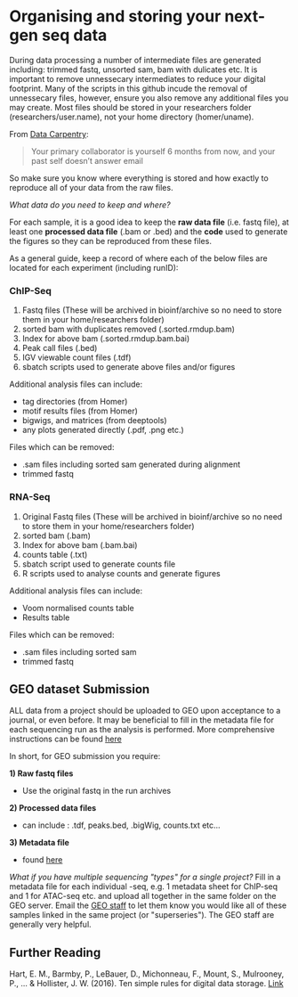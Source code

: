 
# Organising and storing your next-gen seq data

During data processing a number of intermediate files are generated including: trimmed fastq, unsorted sam, bam with dulicates etc. It is important to remove unnessecary intermediates to reduce your digital footprint. Many of the scripts in this github incude the removal of unnessecary files, however, ensure you also remove any additional files you may create. Most files should be stored in your researchers folder (researchers/user.name), not your home directory (homer/uname).

From [Data Carpentry](https://dynamicecology.wordpress.com/2015/02/18/the-biggest-benefit-of-my-shift-to-r-reproducibility/): 
 > Your primary collaborator is yourself 6 months from now, and your past self doesn’t answer email

So make sure you know where everything is stored and how exactly to reproduce all of your data from the raw files. 

*What data do you need to keep and where?*

For each sample, it is a good idea to keep the **raw data file** (i.e. fastq file), at least one **processed data file** (.bam or .bed) and the **code** used to generate the figures so they can be reproduced from these files. 

As a general guide, keep a record of where each of the below files are located for each experiment (including runID):

### ChIP-Seq
1) Fastq files (These will be archived in bioinf/archive so no need to store them in your home/researchers folder) 
2) sorted bam with duplicates removed (.sorted.rmdup.bam) 
3) Index for above bam (.sorted.rmdup.bam.bai) 
4) Peak call files (.bed)
5) IGV viewable count files (.tdf)
6) sbatch scripts used to generate above files and/or figures

Additional analysis files can include:
- tag directories (from Homer)
- motif results files (from Homer)
- bigwigs, and matrices (from deeptools)
- any plots generated directly (.pdf, .png etc.)

Files which can be removed: 
- .sam files including sorted sam generated during alignment
- trimmed fastq 

### RNA-Seq 
1) Original Fastq files (These will be archived in bioinf/archive so no need to store them in your home/researchers folder) 
2) sorted bam (.bam) 
3) Index for above bam (.bam.bai) 
4) counts table (.txt)
5) sbatch script used to generate counts file
6) R scripts used to analyse counts and generate figures

Additional analysis files can include:
- Voom normalised counts table
- Results table 

Files which can be removed: 
- .sam files including sorted sam
- trimmed fastq

## GEO dataset Submission
ALL data from a project should be uploaded to GEO upon acceptance to a journal, or even before. It may be beneficial to fill in the metadata file for each sequencing run as the analysis is performed. 
More comprehensive instructions can be found [here](https://www.ncbi.nlm.nih.gov/geo/info/seq.html) 

In short, for GEO submission you require: 

**1) Raw fastq files**
- Use the original fastq in the run archives

**2) Processed data files**
- can include : .tdf, peaks.bed, .bigWig, counts.txt etc... 

**3) Metadata file**
- found [here](https://www.ncbi.nlm.nih.gov/geo/info/examples/seq_template_v2.1.xls) 


*What if you have multiple sequencing "types" for a single project?* 
Fill in a metadata file for each individual -seq, e.g. 1 metadata sheet for ChIP-seq and 1 for ATAC-seq etc. 
and upload all together in the same folder on the GEO server. Email the [GEO staff](geo@ncbi.nlm.nih.gov) to let them know you would like all of these samples linked in the same project (or "superseries"). The GEO staff are generally very helpful. 

## Further Reading 
Hart, E. M., Barmby, P., LeBauer, D., Michonneau, F., Mount, S., Mulrooney, P., ... & Hollister, J. W. (2016). Ten simple rules for digital data storage. [Link](https://www.ncbi.nlm.nih.gov/pmc/articles/PMC5072699/)
